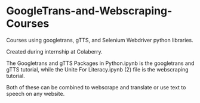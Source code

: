 # GoogleTrans-and-Webscraping-Courses
Courses using googletrans, gTTS, and Selenium Webdriver python libraries.

Created during internship at Colaberry.

The Googletrans and gTTS Packages in Python.ipynb is the googletrans and gTTS tutorial, while the Unite For Literacy.ipynb (2) file is the webscraping tutorial.

Both of these can be combined to webscrape and translate or use text to speech on any website.
